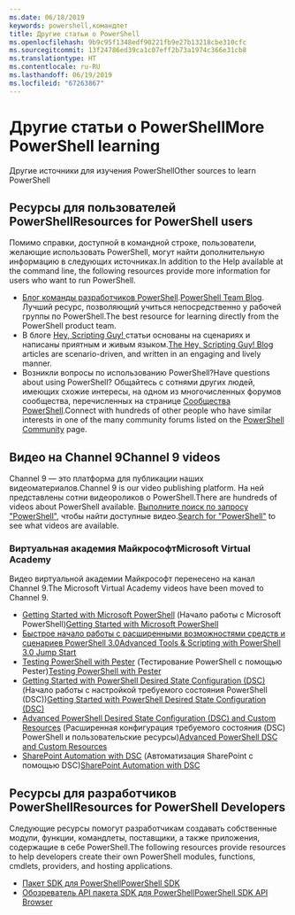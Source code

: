 ```yaml
---
ms.date: 06/18/2019
keywords: powershell,командлет
title: Другие статьи о PowerShell
ms.openlocfilehash: 9b9c95f1348edf90221fb9e27b13218cbe310cfc
ms.sourcegitcommit: 13f24786ed39ca1c07eff2b73a1974c366e31cb8
ms.translationtype: HT
ms.contentlocale: ru-RU
ms.lasthandoff: 06/19/2019
ms.locfileid: "67263867"
---
```

# <a name="more-powershell-learning"></a><span data-ttu-id="a7326-103">Другие статьи о PowerShell</span><span class="sxs-lookup"><span data-stu-id="a7326-103">More PowerShell learning</span></span>

<span data-ttu-id="a7326-104">Другие источники для изучения PowerShell</span><span class="sxs-lookup"><span data-stu-id="a7326-104">Other sources to learn PowerShell</span></span>

## <a name="resources-for-powershell-users"></a><span data-ttu-id="a7326-105">Ресурсы для пользователей PowerShell</span><span class="sxs-lookup"><span data-stu-id="a7326-105">Resources for PowerShell users</span></span>

<span data-ttu-id="a7326-106">Помимо справки, доступной в командной строке, пользователи, желающие использовать PowerShell, могут найти дополнительную информацию в следующих источниках.</span><span class="sxs-lookup"><span data-stu-id="a7326-106">In addition to the Help available at the command line, the following resources provide more information for users who want to run PowerShell.</span></span>

- <span data-ttu-id="a7326-107">[Блог команды разработчиков PowerShell](https://devblogs.microsoft.com/powershell/).</span><span class="sxs-lookup"><span data-stu-id="a7326-107">[PowerShell Team Blog](https://devblogs.microsoft.com/powershell/).</span></span> <span data-ttu-id="a7326-108">Лучший ресурс, позволяющий учиться непосредственно у рабочей группы по PowerShell.</span><span class="sxs-lookup"><span data-stu-id="a7326-108">The best resource for learning directly from the PowerShell product team.</span></span>
- <span data-ttu-id="a7326-109">В блоге [Hey, Scripting Guy! ](https://devblogs.microsoft.com/scripting/) статьи основаны на сценариях и написаны приятным и живым языком.</span><span class="sxs-lookup"><span data-stu-id="a7326-109">[The Hey, Scripting Guy! Blog](https://devblogs.microsoft.com/scripting/) articles are scenario-driven, and written in an engaging and lively manner.</span></span>
- <span data-ttu-id="a7326-110">Возникли вопросы по использованию PowerShell?</span><span class="sxs-lookup"><span data-stu-id="a7326-110">Have questions about using PowerShell?</span></span> <span data-ttu-id="a7326-111">Общайтесь с сотнями других людей, имеющих схожие интересы, на одном из многочисленных форумов сообщества, перечисленных на странице [Сообщества PowerShell](/powershell/#pivot=main&panel=community).</span><span class="sxs-lookup"><span data-stu-id="a7326-111">Connect with hundreds of other people who have similar interests in one of the many community forums listed on the [PowerShell Community](/powershell/#pivot=main&panel=community) page.</span></span>

## <a name="channel-9-videos"></a><span data-ttu-id="a7326-112">Видео на Channel 9</span><span class="sxs-lookup"><span data-stu-id="a7326-112">Channel 9 videos</span></span>

<span data-ttu-id="a7326-113">Channel 9 — это платформа для публикации наших видеоматериалов.</span><span class="sxs-lookup"><span data-stu-id="a7326-113">Channel 9 is our video publishing platform.</span></span> <span data-ttu-id="a7326-114">На ней представлены сотни видеороликов о PowerShell.</span><span class="sxs-lookup"><span data-stu-id="a7326-114">There are hundreds of videos about PowerShell available.</span></span> <span data-ttu-id="a7326-115">[Выполните поиск по запросу "PowerShell"](https://channel9.msdn.com/Search?term=PowerShell&sortBy=top-rated), чтобы найти доступные видео.</span><span class="sxs-lookup"><span data-stu-id="a7326-115">[Search for "PowerShell"](https://channel9.msdn.com/Search?term=PowerShell&sortBy=top-rated) to see what videos are available.</span></span>

### <a name="microsoft-virtual-academy"></a><span data-ttu-id="a7326-116">Виртуальная академия Майкрософт</span><span class="sxs-lookup"><span data-stu-id="a7326-116">Microsoft Virtual Academy</span></span>

<span data-ttu-id="a7326-117">Видео виртуальной академии Майкрософт перенесено на канал Channel 9.</span><span class="sxs-lookup"><span data-stu-id="a7326-117">The Microsoft Virtual Academy videos have been moved to Channel 9.</span></span>

- <span data-ttu-id="a7326-118">[Getting Started with Microsoft PowerShell](https://channel9.msdn.com/Series/Getting-Started-with-Microsoft-PowerShell) (Начало работы с Microsoft PowerShell)</span><span class="sxs-lookup"><span data-stu-id="a7326-118">[Getting Started with Microsoft PowerShell](https://channel9.msdn.com/Series/Getting-Started-with-Microsoft-PowerShell)</span></span>
- [<span data-ttu-id="a7326-119">Быстрое начало работы с расширенными возможностями средств и сценариев PowerShell 3.0</span><span class="sxs-lookup"><span data-stu-id="a7326-119">Advanced Tools & Scripting with PowerShell 3.0 Jump Start</span></span>](https://channel9.msdn.com/Series/Advanced-Tools-and-Scripting-with-PowerShell-3.0-Jump-Start)
- <span data-ttu-id="a7326-120">[Testing PowerShell with Pester](https://channel9.msdn.com/Series/Testing-PowerShell-with-Pester) (Тестирование PowerShell с помощью Pester)</span><span class="sxs-lookup"><span data-stu-id="a7326-120">[Testing PowerShell with Pester](https://channel9.msdn.com/Series/Testing-PowerShell-with-Pester)</span></span>
- <span data-ttu-id="a7326-121">[Getting Started with PowerShell Desired State Configuration (DSC)](https://channel9.msdn.com/Series/Getting-Started-with-PowerShell-DSC) (Начало работы с настройкой требуемого состояния PowerShell (DSC))</span><span class="sxs-lookup"><span data-stu-id="a7326-121">[Getting Started with PowerShell Desired State Configuration (DSC)](https://channel9.msdn.com/Series/Getting-Started-with-PowerShell-DSC)</span></span>
- <span data-ttu-id="a7326-122">[Advanced PowerShell Desired State Configuration (DSC) and Custom Resources](https://channel9.msdn.com/Series/Advanced-PowerShell-DSC-and-Custom-Resources) (Расширенная конфигурация требуемого состояния (DSC) PowerShell и пользовательские ресурсы)</span><span class="sxs-lookup"><span data-stu-id="a7326-122">[Advanced PowerShell DSC and Custom Resources](https://channel9.msdn.com/Series/Advanced-PowerShell-DSC-and-Custom-Resources)</span></span>
- <span data-ttu-id="a7326-123">[SharePoint Automation with DSC](https://channel9.msdn.com/Series/SharePoint-Automation-with-DSC) (Автоматизация SharePoint с помощью DSC)</span><span class="sxs-lookup"><span data-stu-id="a7326-123">[SharePoint Automation with DSC](https://channel9.msdn.com/Series/SharePoint-Automation-with-DSC)</span></span>

## <a name="resources-for-powershell-developers"></a><span data-ttu-id="a7326-124">Ресурсы для разработчиков PowerShell</span><span class="sxs-lookup"><span data-stu-id="a7326-124">Resources for PowerShell Developers</span></span>

<span data-ttu-id="a7326-125">Следующие ресурсы помогут разработчикам создавать собственные модули, функции, командлеты, поставщики, а также приложения, содержащие в себе PowerShell.</span><span class="sxs-lookup"><span data-stu-id="a7326-125">The following resources provide resources to help developers create their own PowerShell modules, functions, cmdlets, providers, and hosting applications.</span></span>

- [<span data-ttu-id="a7326-126">Пакет SDK для PowerShell</span><span class="sxs-lookup"><span data-stu-id="a7326-126">PowerShell SDK</span></span>](/powershell/developer/windows-powershell)
- [<span data-ttu-id="a7326-127">Обозреватель API пакета SDK для PowerShell</span><span class="sxs-lookup"><span data-stu-id="a7326-127">PowerShell SDK API Browser</span></span>](/dotnet/api/system.management.automation)
